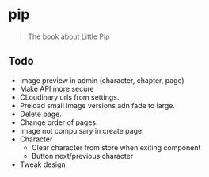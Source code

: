 # pip

> The book about Little Pip

## Todo
- Image preview in admin (character, chapter, page)
- Make API more secure
- CLoudinary urls from settings.
- Preload small image versions adn fade to large.
- Delete page.
- Change order of pages.
- Image not compulsary in create page.
- Character
  - Clear character from store when exiting component
  - Button next/previous character
- Tweak design
